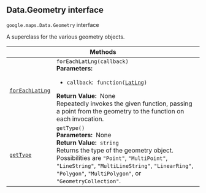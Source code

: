 
<devsite-heading text=" Data.Geometry interface" for="Data.Geometry" level="h2" link="" toc="" back-to-top=""><h2 id="Data.Geometry" is-upgraded="">Data.Geometry interface </h2></devsite-heading>
<p>
<code translate="no" dir="ltr"><span itemprop="path">google.maps</span>.<span itemprop="name">Data.Geometry</span></code>
interface
</p>
<p>A superclass for the various geometry objects.</p>
<div class="devsite-table-wrapper"><table class="methods responsive" summary="interface Data.Geometry - Methods">
<thead>
<tr><th colspan="2">Methods</th>
</tr></thead>
<tbody>
<tr id="Data.Geometry.forEachLatLng">
<td itemprop="property"><code translate="no" dir="ltr"><a class="secret-link" href="#Data.Geometry.forEachLatLng"><span>forEachLatLng</span></a></code></td>
<td><div><code translate="no" dir="ltr">forEachLatLng(callback)</code></div>
<div class="desc"><strong>Parameters:</strong>&nbsp; <ul>
<li><code translate="no" dir="ltr">callback</code>:&nbsp; <code translate="no" dir="ltr">function(<a href="LatLng.md">LatLng</a>)</code></li>
</ul></div>
<div class="desc"><strong>Return Value:</strong>&nbsp; None</div>
<div class="desc">Repeatedly invokes the given function, passing a point from the geometry to the function on each invocation.</div></td>
</tr>
<tr id="Data.Geometry.getType">
<td itemprop="property"><code translate="no" dir="ltr"><a class="secret-link" href="#Data.Geometry.getType"><span>getType</span></a></code></td>
<td><div><code translate="no" dir="ltr">getType()</code></div>
<div class="desc"><strong>Parameters:</strong>&nbsp; None</div>
<div class="desc"><strong>Return Value:</strong>&nbsp; <code translate="no" dir="ltr">string</code></div>
<div class="desc">Returns the type of the geometry object. Possibilities are <code translate="no" dir="ltr">"Point"</code>, <code translate="no" dir="ltr">"MultiPoint"</code>, <code translate="no" dir="ltr">"LineString"</code>, <code translate="no" dir="ltr">"MultiLineString"</code>, <code translate="no" dir="ltr">"LinearRing"</code>, <code translate="no" dir="ltr">"Polygon"</code>, <code translate="no" dir="ltr">"MultiPolygon"</code>, or <code translate="no" dir="ltr">"GeometryCollection"</code>.</div></td>
</tr>
</tbody>
</table></div>
<script src="replace_links.js"></script>
